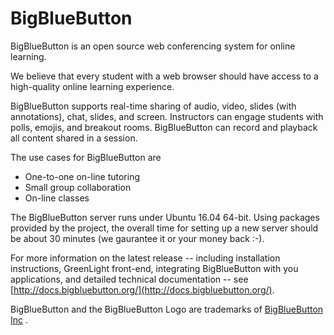 BigBlueButton
=============
BigBlueButton is an open source web conferencing system for online learning.  

We believe that every student with a web browser should have access to a high-quality online learning experience.  

BigBlueButton supports real-time sharing of audio, video, slides (with annotations), chat, slides, and screen.  Instructors can engage students with polls, emojis, and breakout rooms.  BigBlueButton can record and playback all content shared in a session.

The use cases for BigBlueButton are

  * One-to-one on-line tutoring
  * Small group collaboration 
  * On-line classes

The BigBlueButton server runs under Ubuntu 16.04 64-bit.  Using packages provided by the project, the overall time for setting up a new server should be about 30 minutes (we gaurantee it or your money back :-).

For more information on the latest release -- including installation instructions, GreenLight front-end, integrating BigBlueButton with you applications, and detailed technical documentation -- see [http://docs.bigbluebutton.org/](http://docs.bigbluebutton.org/).

BigBlueButton and the BigBlueButton Logo are trademarks of [BigBlueButton Inc](http://bigbluebutton.org) .

